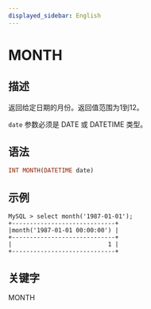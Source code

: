 ```yaml
---
displayed_sidebar: English
---
```


# MONTH

## 描述

返回给定日期的月份。返回值范围为1到12。

`date` 参数必须是 DATE 或 DATETIME 类型。

## 语法

```Haskell
INT MONTH(DATETIME date)
```

## 示例

```Plain
MySQL > select month('1987-01-01');
+-----------------------------+
|month('1987-01-01 00:00:00') |
+-----------------------------+
|                           1 |
+-----------------------------+
```

## 关键字

MONTH
